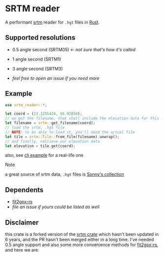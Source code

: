 # SRTM reader

A performant [srtm](https://www.earthdata.nasa.gov/sensors/srtm) reader for `.hgt` files in [Rust](https://rust-lang.org).

## Supported resolutions

-   0.5 angle second (SRTM05) <- *not sure that's how it's called*
-   1 angle second (SRTM1)
-   3 angle second (SRTM3)

-   _feel free to open an issue if you need more_

## Example

```rust
use srtm_reader::*;

let coord = (13.3255424, 56.92856);
// we get the filename, that shall include the elevation data for this `coord`
let filename = srtm::get_filename(coord);
// load the srtm, .hgt file
// NOTE: to be able to load it, you'll need the actual file
let tile = srtm::Tile::from_file(filename).unwrap();
// and finally, retrieve our elevation data
let elevation = tile.get(coord);
```

also, see [cli example](./examples/cli.rs) for a real-life one

> [!NOTE]
> a great source of srtm data, `.hgt` files is [Sonny's collection](https://sonny.4lima.de/)

## Dependents

-   [fit2gpx-rs](https://github.com/JeromeSchmied/fit2gpx-rs)
-   *file an issue if yours could be listed as well*

## Disclaimer

this crate is a forked version of the [srtm crate](https://github.com/grtlr/srtm) which hasn't been updated in 6 years, and the PR hasn't been merged either in a long time.
I've needed 0.5 angle support and also some more convenience methods for [fit2gpx-rs](https://github.com/JeromeSchmied/fit2gpx-rs), and here we are.
